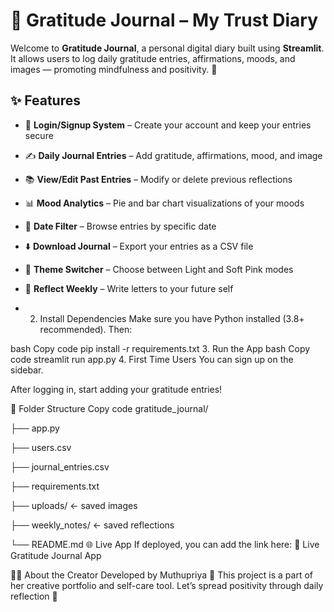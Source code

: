 # 🌸 Gratitude Journal – My Trust Diary

Welcome to **Gratitude Journal**, a personal digital diary built using **Streamlit**. It allows users to log daily gratitude entries, affirmations, moods, and images — promoting mindfulness and positivity. 💖

## ✨ Features

- 🔐 **Login/Signup System** – Create your account and keep your entries secure
- ✍️ **Daily Journal Entries** – Add gratitude, affirmations, mood, and image
- 📚 **View/Edit Past Entries** – Modify or delete previous reflections
- 📊 **Mood Analytics** – Pie and bar chart visualizations of your moods
- 📅 **Date Filter** – Browse entries by specific date
- ⬇️ **Download Journal** – Export your entries as a CSV file
- 🎨 **Theme Switcher** – Choose between Light and Soft Pink modes
- 💌 **Reflect Weekly** – Write letters to your future self

- 2. Install Dependencies
Make sure you have Python installed (3.8+ recommended). Then:

bash
Copy code
pip install -r requirements.txt
3. Run the App
bash
Copy code
streamlit run app.py
4. First Time Users
You can sign up on the sidebar.

After logging in, start adding your gratitude entries!

📁 Folder Structure
Copy code
gratitude_journal/

├── app.py

├── users.csv

├── journal_entries.csv

├── requirements.txt

├── uploads/              ← saved images

├── weekly_notes/         ← saved reflections

└── README.md
🌐 Live App
If deployed, you can add the link here:
🔗 Live Gratitude Journal App

🙋‍♀️ About the Creator
Developed by Muthupriya 🌷
This project is a part of her creative portfolio and self-care tool.
Let’s spread positivity through daily reflection 💫
